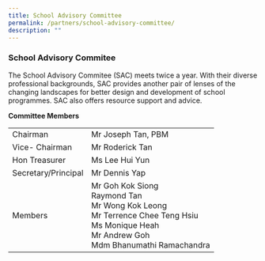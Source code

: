 ```yaml
---
title: School Advisory Committee
permalink: /partners/school-advisory-committee/
description: ""
---
```

### School Advisory Commitee

The School Advisory Commitee (SAC) meets twice a year. With their diverse professional backgrounds, SAC provides another pair of lenses of the changing landscapes for better design and development of school programmes. SAC also offers resource support and advice.

**Committee Members**

|  |  |
|---|---|
| Chairman | Mr Joseph Tan, PBM  |
| Vice- Chairman | Mr Roderick Tan |
| Hon Treasurer  | Ms Lee Hui Yun |
| Secretary/Principal             | Mr Dennis Yap |
| Members   | Mr Goh Kok Siong<br>Raymond Tan <br>Mr Wong Kok Leong<br>Mr Terrence Chee Teng Hsiu<br>Ms Monique Heah<br>Mr Andrew Goh<br>Mdm Bhanumathi Ramachandra |